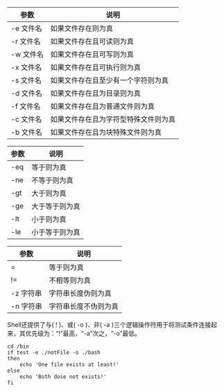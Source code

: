| 参数     | 说明                 |
| ------ | ------------------ |
| -e 文件名 | 如果文件存在则为真          |
| -r 文件名 | 如果文件存在且可读则为真       |
| -w 文件名 | 如果文件存在且可写则为真       |
| -x 文件名 | 如果文件存在且可执行则为真      |
| -s 文件名 | 如果文件存在且至少有一个字符则为真  |
| -d 文件名 | 如果文件存在且为目录则为真      |
| -f 文件名 | 如果文件存在且为普通文件则为真    |
| -c 文件名 | 如果文件存在且为字符型特殊文件则为真 |
| -b 文件名 | 如果文件存在且为块特殊文件则为真   |





| 参数   | 说明      |
| ---- | ------- |
| -eq  | 等于则为真   |
| -ne  | 不等于则为真  |
| -gt  | 大于则为真   |
| -ge  | 大于等于则为真 |
| -lt  | 小于则为真   |
| -le  | 小于等于则为真 |





| 参数     | 说明         |
| ------ | ---------- |
| =      | 等于则为真      |
| !=     | 不相等则为真     |
| -z 字符串 | 字符串长度伪则为真  |
| -n 字符串 | 字符串长度不伪则为真 |





Shell还提供了与( ! )、或( -o )、非( -a )三个逻辑操作符用于将测试条件连接起来，其优先级为：“!”最高，“-a”次之，“-o”最低。

```shell
cd /bin
if test -e ./notFile -o ./bash
then
    echo 'One file exists at least!'
else
    echo 'Both dose not exists!'
fi
```

